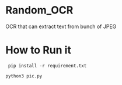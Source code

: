 # Random_OCR
OCR that can extract text from bunch of JPEG

# How to Run it
``` pip install -r requirement.txt```

```python3 pic.py```
